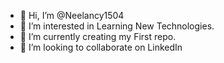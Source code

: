 - 👋 Hi, I’m @Neelancy1504
- 👀 I’m interested in Learning New Technologies.
- 🌱 I’m currently creating my First repo.
- 💞️ I’m looking to collaborate on LinkedIn

<!---
Neelancy1504/Neelancy1504 is a ✨ special ✨ repository because its `README.md` (this file) appears on your GitHub profile.
You can click the Preview link to take a look at your changes.
--->
